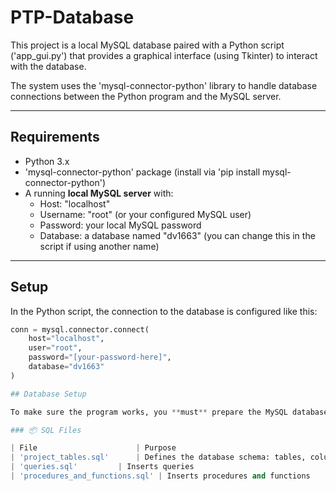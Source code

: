 # PTP-Database

This project is a local MySQL database paired with a Python script ('app_gui.py') that provides a graphical interface (using Tkinter) to interact with the database.

The system uses the 'mysql-connector-python' library to handle database connections between the Python program and the MySQL server.

---

## Requirements

- Python 3.x
- 'mysql-connector-python' package (install via 'pip install mysql-connector-python')
- A running **local MySQL server** with:
  - Host: "localhost"
  - Username: "root" (or your configured MySQL user)
  - Password: your local MySQL password
  - Database: a database named "dv1663" (you can change this in the script if using another name)

---

## Setup

In the Python script, the connection to the database is configured like this:

```python
conn = mysql.connector.connect(
    host="localhost",
    user="root",
    password="[your-password-here]",
    database="dv1663"
)

## Database Setup

To make sure the program works, you **must** prepare the MySQL database by running the provided '.sql' files in the correct order.

### 📦 SQL Files

| File              		| Purpose
| 'project_tables.sql' 		| Defines the database schema: tables, columns, types, primary/foreign keys
| 'queries.sql'   		| Inserts queries
| 'procedures_and_functions.sql' | Inserts procedures and functions


